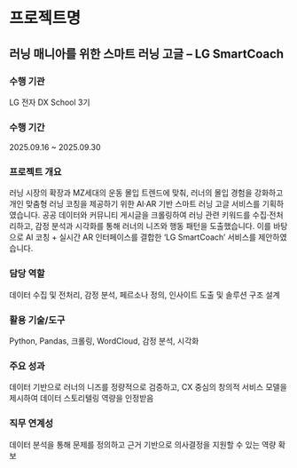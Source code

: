 # 프로젝트명
## 러닝 매니아를 위한 스마트 러닝 고글 – LG SmartCoach

### 수행 기관
LG 전자 DX School 3기

### 수행 기간
2025.09.16 ~ 2025.09.30

### 프로젝트 개요
러닝 시장의 확장과 MZ세대의 운동 몰입 트렌드에 맞춰, 러너의 몰입 경험을 강화하고 개인 맞춤형 러닝 코칭을 제공하기 위한 AI·AR 기반 스마트 러닝 고글 서비스를 기획하였습니다. 공공 데이터와 커뮤니티 게시글을 크롤링하여 러닝 관련 키워드를 수집·전처리하고, 감정 분석과 시각화를 통해 러너의 니즈와 행동 패턴을 도출했습니다. 이를 바탕으로 AI 코칭 + 실시간 AR 인터페이스를 결합한 ‘LG SmartCoach’ 서비스를 제안하였습니다.

### 담당 역할
데이터 수집 및 전처리, 감정 분석, 페르소나 정의, 인사이트 도출 및 솔루션 구조 설계

### 활용 기술/도구
Python, Pandas, 크롤링, WordCloud, 감정 분석, 시각화

### 주요 성과
데이터 기반으로 러너의 니즈를 정량적으로 검증하고, CX 중심의 창의적 서비스 모델을 제시하여 데이터 스토리텔링 역량을 인정받음

### 직무 연계성
데이터 분석을 통해 문제를 정의하고 근거 기반으로 의사결정을 지원할 수 있는 역량 확보
